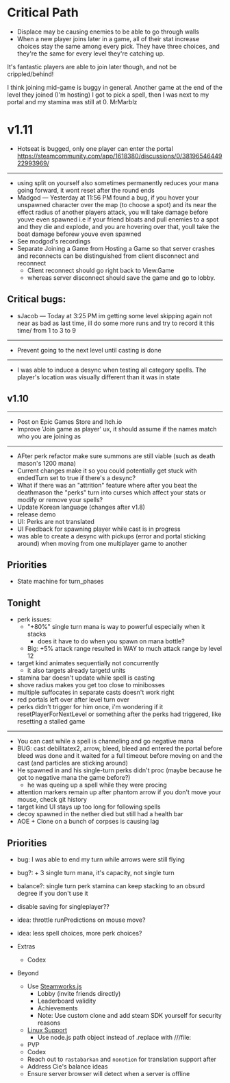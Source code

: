# Critical Path
- Displace may be causing enemies to be able to go through walls
- When a new player joins later in a game, all of their stat increase choices stay the same among every pick.  They have three choices, and they're the same for every level they're catching up.

It's fantastic players are able to join later though, and not be crippled/behind!

I think joining mid-game is buggy in general.  Another game at the end of the level they joined (I'm hosting) I got to pick a spell, then I was next to my portal and my stamina was still at 0.  MrMarblz

# v1.11
- Hotseat is bugged, only one player can enter the portal https://steamcommunity.com/app/1618380/discussions/0/3819654644922993969/

---
- using split on yourself also sometimes permanently reduces your mana going forward, it wont reset after the round ends 
- Madgod — Yesterday at 11:56 PM
found a bug, if you hover your unspawned character over the map (to choose a spot) and its near the effect radius of another players attack, you will take damage before youve even spawned
i.e if your friend bloats and pull enemies to a spot and they die and explode, and you are hovering over that, youll take the boat damage beforew youve even spawned
- See modgod's recordings
- Separate Joining a Game from Hosting a Game so that server crashes and reconnects can be distinguished from client disconnect and reconnect
  - Client reconnect should go right back to View.Game
  - whereas server disconnect should save the game and go to lobby.
## Critical bugs:
- sJacob — Today at 3:25 PM
im getting some level skipping again not near as bad as last time, ill do some more runs and try to record it this time/ from 1 to 3 to 9
---
- Prevent going to the next level until casting is done
---
- I was able to induce a desync when testing all category spells.  The player's location was visually different than it was in state
## v1.10

---
- Post on Epic Games Store and Itch.io
- Improve 'Join game as player' ux, it should assume if the names match who you are joining as
---
- AFter perk refactor make sure summons are still viable (such as death mason's 1200 mana)
- Current changes make it so you could potentially get stuck with endedTurn set to true if there's a desync?
- What if there was an "attrition" feature where after you beat the deathmason the "perks" turn into curses which affect your stats or modify or remove your spells?
- Update Korean language (changes after v1.8)
- release demo
- UI: Perks are not translated
- UI Feedback for spawning player while cast is in progress
- was able to create a desync with pickups (error and portal sticking around) when moving from one multiplayer game to another
## Priorities
- State machine for turn_phases


## Tonight

- perk issues:
  - "+80%" single turn mana is way to powerful especially when it stacks
    - does it have to do when you spawn on mana bottle?
  - Big: +5% attack range resulted in WAY to much attack range by level 12
- target kind animates sequentially not concurrently
  - it also targets already targetd units
- stamina bar doesn't update while spell is casting
- shove radius makes you get too close to minibosses
- multiple suffocates in separate casts doesn't work right
- red portals left over after level turn over
- perks didn't trigger for him once, i'm wondering if it resetPlayerForNextLevel
  or something after the perks had triggered, like resetting a stalled game

---

- You can cast while a spell is channeling and go negative mana
- BUG: cast debilitatex2, arrow, bleed, bleed and entered the portal before
  bleed was done and it waited for a full timeout before moving on and the cast
  (and particles are sticking around)
- He spawned in and his single-turn perks didn't proc (maybe because he got to
  negative mana the game before?)
  - he was queing up a spell while they were procing
- attention markers remain up after phantom arrow if you don't move your mouse,
  check git history
- target kind UI stays up too long for following spells
- decoy spawned in the nether died but still had a health bar
- AOE + Clone on a bunch of corpses is causing lag

## Priorities

- bug: I was able to end my turn while arrows were still flying
- bug?: + 3 single turn mana, it's capacity, not single turn
- balance?: single turn perk stamina can keep stacking to an obsurd degree if
  you don't use it
- disable saving for singleplayer??
- idea: throttle runPredictions on mouse move?
- idea: less spell choices, more perk choices?

- Extras
  - Codex


- Beyond
  - Use [Steamworks.js](https://github.com/ceifa/steamworks.js)
    - Lobby (invite friends directly)
    - Leaderboard validity
    - Achievements
    - Note: Use custom clone and add steam SDK yourself for security reasons
  - [Linux Support](https://www.electronjs.org/docs/latest/tutorial/application-distribution#rebranding-with-downloaded-binaries)
    - Use node.js path object instead of .replace with ///file:
  - PVP
  - Codex
  - Reach out to `rastabarkan` and `nonotion` for translation support after
  - Address Cie's balance ideas
  - Ensure server browser will detect when a server is offline
